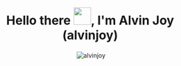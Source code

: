 <h1 align="center">Hello there <img src="https://raw.githubusercontent.com/MartinHeinz/MartinHeinz/master/wave.gif" width="40px">, I'm Alvin Joy (alvinjoy)</h1>
<p align="center">&nbsp;<img align="center" src="https://discord.c99.nl/widget/theme-3/825382504353234954.png" alt="alvinjoy" /></p>
